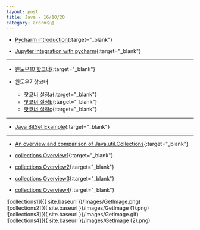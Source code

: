 ```yaml
---
layout: post
title: Java - 16/10/20
category: acorn수업
---
```


- [Pycharm introduction](https://blog.jetbrains.com/pycharm/2015/05/pycharm-4-5-eap-build-141-988-introducing-python-profiler/){:target="_blank"}

- [Jupyter integration with pycharm](https://www.jetbrains.com/help/pycharm/2016.1/tutorial-using-ipython-jupyter-notebook-with-pycharm.html){:target="_blank"}

---

- [윈도우10 핫코너](http://apps.codigobit.info/2015/10/winxcorners-hot-corners-for-windows-10.html#!/2015/10/winxcorners-hot-corners-for-windows-10.html){:target="_blank"}

- 윈도우7 핫코너  
    - [핫코너 설정a](http://superuser.com/questions/522187/how-do-i-set-a-hot-corner-in-windows-7){:target="_blank"}
    - [핫코너 설정b](https://sites.google.com/site/programsforpeers/hotcorners){:target="_blank"}
    - [핫코너 설정c](https://www.maketecheasier.com/enable-mac-hot-corners-in-windows-7/){:target="_blank"}
 
--- 

- [Java BitSet Example](http://stackoverflow.com/questions/9333681/java-bitset-example){:target="_blank"}

---
 
- [An overview and comparison of Java.util.Collections](http://ordinarygeek.me/2009/12/02/an-overview-and-comparison-of-java-util-collections/#33_Map_interface){:target="_blank"}
 
- [collections Overview1](http://web.deu.edu.tr/doc/oreily/java/fclass/index.htm){:target="_blank"}

- [collections Overview2](http://stackoverflow.com/questions/40471/differences-between-hashmap-and-hashtable){:target="_blank"}
 
- [collections Overview3](http://web.deu.edu.tr/doc/oreily/java/fclass/ch17_js.htm){:target="_blank"}

- [collections Overview4](https://www.ntu.edu.sg/home/ehchua/programming/java/J5c_Collection.html){:target="_blank"}

![collections1]({{ site.baseurl }}/images/GetImage.png)  
![collections2]({{ site.baseurl }}/images/GetImage (1).png)  
![collections3]({{ site.baseurl }}/images/GetImage.gif)  
![collections4]({{ site.baseurl }}/images/GetImage (2).png)  
